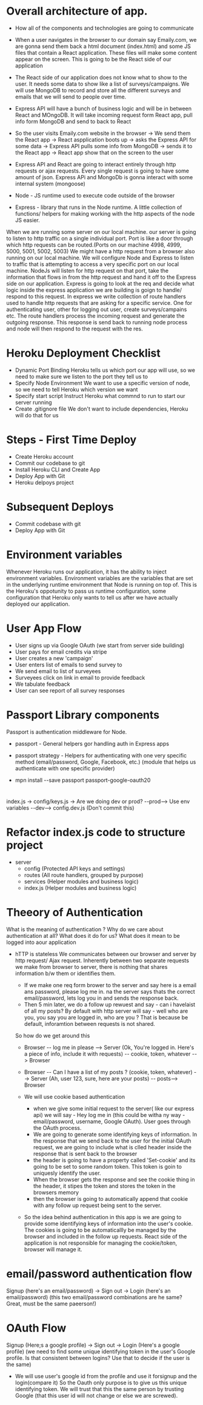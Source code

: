 # Overall architecture of app. 
- How all of the components and technologies are going to communicate
- When a user navigates in the browser to our domain say Emaily.com,  we are gonna send them back a html document (index.html) and some JS files that contain a React application. These files will make some content appear on the screen. This is going to be the React side of our application
- The React side of our application does not know what to show to the user. It needs some data to show like a list of surveys/campaigns. We will use MongoDB to record and store all the different surveys and emails that we will send to people over time.
- Express API will have a bunch of business logic and will be in between React and MOngoDB.
It will take incoming request form React app, pull info form MongoDB  and send to back to React

- So the user visits Emaily.com website in the browser -> We send them the React app -> React aspplication boots up -> asks the Express API for some data -> Express API pulls some info from MongoDB -> sends it to the React app -> React app show that on the screen to the user

- Express API and React are going to interact entirely through http requests or ajax requests. Every single request is going to have some amount of json. Express APi and MongoDb is gonna interact with some internal system (mongoose)

- Node - JS runtime used to execute code outside of the browser
- Express - library that runs in the Node runtime. A little collection of functions/ helpers for making working with the http aspects of the node JS easier.

When we are running some server on our local machine. our server is going to listen to http traffic on a single individual port. Port is like a door through which http requests can be routed.(Ports on our machine 4998, 4999, 5000, 5001, 5002, 5003)
We might have a http request from a browser also running on our local machine.
We will configure Node and Express to listen to traffic that is attempting to access a very specific port on our local machine.
NodeJs will listen for http request on that port, take the information that flows in from the http request and hand it off to the Express side on our application.
Express is going to look at the req and decide what logic inside the express application we are building is goign to handle/ respond to this request.
In express we write collection of route handlers used to handle http requests that are asking for a specific service. One for authenticating user, other for logging out user, create surveys/campains etc.
The route handlers process the incoming request and generate the outgoing response.
This response is send back to running node process and node will then respond to the request with the res.

# Heroku Deployment Checklist
- Dynamic Port Binding
  Heroku tells us which port our app will use, so we need to make sure we listen to the port they tell us to
- Specify Node Environment
  We want to use a specific version of node, so we need to tell Heroku which version we want
- Specify start script
  Instruct Heroku what commnd to run to start our server running
- Create .gitignore file
  We don't want to include dependencies, Heroku will do that for us

# Steps - First Time Deploy
- Create Heroku account
- Commit our codebase to git
- Install Heroku CLI and Create App
- Deploy App with Git
- Heroku delpoys project

# Subsequent Deploys
- Commit codebase with git
- Deploy App with Git

# Environment variables
Whenever Heroku runs our application, it has the ability to inject environment variables. Environment variables are the variables that are set in the underlying runtime environment that Node is running on top of.
This is the Heroku's oppotunity to pass us runtime configuration, some configuration that Heroku only wants to tell us after we have actually deployed our application.

# User App Flow
- User signs up via Google OAuth (we start from server side building)
- User pays for email credits via stripe
- User creates a new 'campaign'
- User enters list of emails to send survey to
- We send email to list of surveyees
- Surveyees click on link in email to provide feedback
- We tabulate feedback
- User can see report of all survey responses

# Passport Library components
Passport is authentication middleware for Node.
- passport - General helpers gor handling auth in Express apps
- passport strategy - Helpers for authenticating with one very specific method (email/password, Google, Facebook, etc.) (module that helps us authenticate with one specific provider)

- mpn install --save passport passport-google-oauth20

#

index.js -> config/keys.js -> Are we doing dev or prod? 
--prod--> Use env variables
--dev--> config.dev.js (Don't commit this)

# Refactor index.js code to structure project

- server
  - config (Protected API keys and settings)
  - routes (All route handlers, grouped by purpose)
  - services (Helper modules and business logic)
  - index.js (Helper modules and business logic)

# Theeory of Authentication
What is the meaning of authentication ? Why do we care about authentication at all? What does it do for us? What does it mean to be logged into aour application
- hTTP is stateless
  We communicates between our browser and server by http request/ Ajax request. Inherently between two separate requests we make from browser to server, there is nothing that shares information b/w them or identifies them.
  - If we make one req form brower to the server and say here is a email ans password, please log me in. na the server says thats the correct email/password, lets log you in and sends the response back.
  - Then 5 min later, we do a follow up rewuest and say - can i havelaist of all my posts? By default with http server will say - well who are you, you say you are logged in, who are you ? That is because be default, inforamtion between requests is not shared.

  So how do we get around this

  - Browser -- log me in please --> Server (Ok, You're logged in. Here's a piece of info, include it with requests) -- cookie, token, whatever --> Browser
  - Browser -- Can I have a list of my posts ? (cookie, token, whatever) --> Server (Ah, user 123, sure, here are your posts)  -- posts--> Browser

  - We will use cookie based authentication
    - when we give some initial request to the server( like our express api) we will say - Hey log me in (this could be witha ny way - email/password, username, Google OAuth). User goes through the OAuth process. 
    - We are going to generate some identifying keys of information. In the response that we send back to the user for the initial OAuth request, we are going to include what is clled header inside the response that is sent back to the browser
    - the header is going to have a property called 'Set-cookie' and its going to be set to some random token. This token is goin to uniquesly identify the user.
    - When the browser gets the response and see the cookie thing in the header, it stipes the token and stores the token in the browsers memory
    - then the browser is going to automatically append that cookie with any follow up request being sent to the server.

  - So the idea behind authentication in this app is we are going to provide some identifying keys of information into the user's cookie. The cookies is going to be automaticallly be managed by the browser and included in the follow up requests.
  React side of the application is not responsible for managing the cookie/token, browser will manage it.

# email/password authentication flow
Signup (here's an email/password) -> Sign out -> Login (here's an email/password)
(this two email/password combinations are he same? Great, must be the same paeerson!)

# OAuth Flow
Signup (Here;s a google profile) -> Sign out -> Login (Here's a google profile)
(we need to find some unique identifying token in the user's Google profile. Is that consistent between logins? Use that to decide if the user is the same)

- We will use user's google id from the profile and use it forsignup and the login(compare it)
So the Oauth only purpose is to give us this unique identifying token. We will trust that this the same person by trusting Google (that this user id will not change or else we are screwed).
